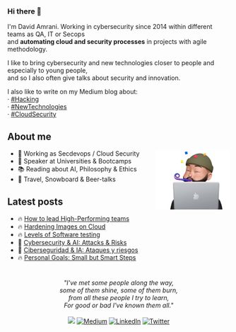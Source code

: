 ### Hi there 👋

I'm David Amrani. Working in cybersecurity since 2014 within different teams as QA, IT or Secops  
and **automating cloud and security processes** in projects with agile methodology.  
  
I like to bring cybersecurity and new technologies closer to people and especially to young people,  
and so I also often give talks about security and innovation.  

I also like to write on my Medium blog about:  
 · [#Hacking](https://davidmoremad.medium.com/list/hacking-1a6c8e8ee8e8)  
 · [#NewTechnologies](https://medium.com/@davidmoremad/list/new-technologies-484f37bcd41d)  
 · [#CloudSecurity](https://davidmoremad.medium.com/list/cloud-security-bd7fb6a35f82)  

## About me

<img align="right" height="135" src="party_working.png">

* 💼 Working as Secdevops / Cloud Security
* 🎤 Speaker at Universities & Bootcamps
* 📚 Reading about AI, Philosophy & Ethics
* 🩵 Travel, Snowboard & Beer-talks

## Latest posts

- 🔥 [How to lead High-Performing teams](https://medium.com/geekculture/how-to-lead-high-performing-teams-96d415b1d920)
- 🔥 [Hardening Images on Cloud](https://medium.com/swlh/hardening-images-on-cloud-b4269944ee6c?sk=e4b101a5a8aca61e825915c686eefbd7)
- 🔥 [Levels of Software testing](https://medium.com/swlh/levels-of-software-testing-b943ce41a2c7?sk=2abeb1b32c6fbe26b23c8d7f300d1a37)<!-- BLOG-POST-LIST:START -->
 - 🍺 [Cybersecurity &amp; AI: Attacks &amp; Risks](https://medium.com/swlh/cybersecurity-ai-attacks-risks-c964d53ec7ad?source=rss-1cc1eb754cc6------2)
 - 🚀 [Ciberseguridad &amp; IA: Ataques y riesgos](https://medium.com/la-region-vulnerable/ciberseguridad-ia-ataques-y-riesgos-f990b732af59?source=rss-1cc1eb754cc6------2)
 - 🔥 [Personal Goals: Small but Smart Steps](https://medium.com/geekculture/personal-goals-small-but-smart-steps-b5b3e9f33b1c?source=rss-1cc1eb754cc6------2)<!-- BLOG-POST-LIST:END -->

#

<p align="center">
<i>
"I've met some people along the way,<br/>
some of them shine, some of them burn,<br/>
from all these people I try to learn,<br/>
For good or bad I've known them all."
</i>

<br>
<br>
<a target="_blank" href="mailto:davidmoremad@gmail.com"><img src="https://img.shields.io/badge/-Email-D14836?style=for-the-badge&logo=Gmail&logoColor=white"></img></a>
<a target="_blank" href="https://medium.com/@davidmoremad"><img alt="Medium" src="https://img.shields.io/badge/medium-%2312100E.svg?&style=for-the-badge&logo=medium&logoColor=white" /></a>
<a target="_blank" href="https://linkedin.com/in/david-amrani"><img alt="LinkedIn" src="https://img.shields.io/badge/linkedin-%230077B5.svg?&style=for-the-badge&logo=linkedin&logoColor=white" /></a>
<a target="_blank" href="https://twitter.com/davidmoremad"><img alt="Twitter" src="https://img.shields.io/badge/twitter-%231DA1F2.svg?&style=for-the-badge&logo=twitter&logoColor=white" /></a>
<br>

</p> 
